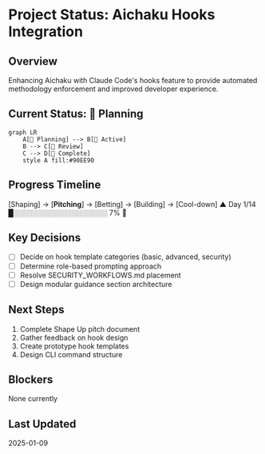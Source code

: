 # Project Status: Aichaku Hooks Integration

## Overview
Enhancing Aichaku with Claude Code's hooks feature to provide automated methodology enforcement and improved developer experience.

## Current Status: 🌱 Planning

```mermaid
graph LR
    A[🌱 Planning] --> B[🌿 Active]
    B --> C[🌳 Review]
    C --> D[🍃 Complete]
    style A fill:#90EE90
```

## Progress Timeline
[Shaping] → [**Pitching**] → [Betting] → [Building] → [Cool-down]
            ▲
Day 1/14 █░░░░░░░░░░░░░░░░░░░ 7% 🌱

## Key Decisions
- [ ] Decide on hook template categories (basic, advanced, security)
- [ ] Determine role-based prompting approach
- [ ] Resolve SECURITY_WORKFLOWS.md placement
- [ ] Design modular guidance section architecture

## Next Steps
1. Complete Shape Up pitch document
2. Gather feedback on hook design
3. Create prototype hook templates
4. Design CLI command structure

## Blockers
None currently

## Last Updated
2025-01-09